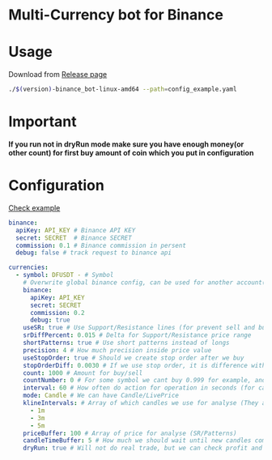 # Multi-Currency bot for Binance

# Usage

Download from [Release page](https://github.com/PxyUp/binance_bot/releases)

```sh
./$(version)-binance_bot-linux-amd64 --path=config_example.yaml
```

# Important

**If you run not in dryRun mode make sure you have enough money(or other count) for first buy amount of coin which you put in configuration**

# Configuration

[Check example](https://github.com/PxyUp/binance_bot/blob/master/config_example.yaml)

```yaml
binance:
  apiKey: API_KEY # Binance API KEY
  secret: SECRET  # Binance SECRET
  commission: 0.1 # Binance commission in persent
  debug: false # track request to binance api

currencies:
  - symbol: DFUSDT - # Symbol
    # Overwrite global binance config, can be used for another account(section can be removed)
    binance:
      apiKey: API_KEY
      secret: SECRET
      commission: 0.2
      debug: true
    useSR: true # Use Support/Resistance lines (for prevent sell and buy not in best points)
    srDiffPercent: 0.015 # Delta for Support/Resistance price range
    shortPatterns: true # Use short patterns instead of longs
    precision: 4 # How much precision inside price value
    useStopOrder: true # Should we create stop order after we buy
    stopOrderDiff: 0.0030 # If we use stop order, it is difference with real price (for make sure it will not execute immediately)
    count: 1000 # Amount for buy/sell
    countNumber: 0 # For some symbol we cant buy 0.999 for example, and in that case you should put precision number for count here (for example if we can put count 0.888 we should put here 3)
    interval: 60 # How often do action for operation in seconds (for candles 60 is ok, for livePrice mode better use 2sec)
    mode: Candle # We can have Candle/LivePrice
    klineIntervals: # Array of which candles we use for analyse (They analysed together, it is means if 1m show sell and 3m show nothing we will do nothing)
      - 1m
      - 3m
      - 5m
    priceBuffer: 100 # Array of price for analyse (SR/Patterns)
    candleTimeBuffer: 5 # How much we should wait until new candles comming (for example for 1m canldes comming in 00 second, so we will analyse candle on 54second(59-5)
    dryRun: true # Will not do real trade, but we can check profit and estimation of profit)
```